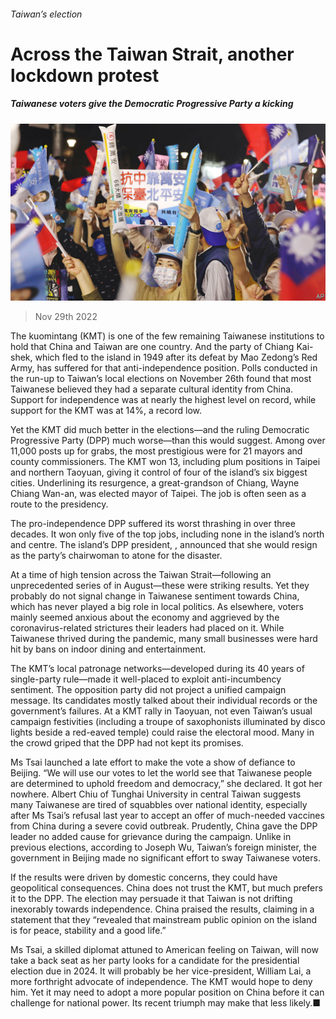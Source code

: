 ###### Taiwan’s election

# Across the Taiwan Strait, another lockdown protest 

##### Taiwanese voters give the Democratic Progressive Party a kicking 

![image](images/20221203_ASP002.jpg) 

> Nov 29th 2022 

The kuomintang (KMT) is one of the few remaining Taiwanese institutions to hold that China and Taiwan are one country. And the party of Chiang Kai-shek, which fled to the island in 1949 after its defeat by Mao Zedong’s Red Army, has suffered for that anti-independence position. Polls conducted in the run-up to Taiwan’s local elections on November 26th found that most Taiwanese believed they had a separate cultural identity from China. Support for independence was at nearly the highest level on record, while support for the KMT was at 14%, a record low.

Yet the KMT did much better in the elections—and the ruling Democratic Progressive Party (DPP) much worse—than this would suggest. Among over 11,000 posts up for grabs, the most prestigious were for 21 mayors and county commissioners. The KMT won 13, including plum positions in Taipei and northern Taoyuan, giving it control of four of the island’s six biggest cities. Underlining its resurgence, a great-grandson of Chiang, Wayne Chiang Wan-an, was elected mayor of Taipei. The job is often seen as a route to the presidency.

The pro-independence DPP suffered its worst thrashing in over three decades. It won only five of the top jobs, including none in the island’s north and centre. The island’s DPP president, , announced that she would resign as the party’s chairwoman to atone for the disaster. 

At a time of high tension across the Taiwan Strait—following an unprecedented series of  in August—these were striking results. Yet they probably do not signal change in Taiwanese sentiment towards China, which has never played a big role in local politics. As elsewhere, voters mainly seemed anxious about the economy and aggrieved by the coronavirus-related strictures their leaders had placed on it. While Taiwanese  thrived during the pandemic, many small businesses were hard hit by bans on indoor dining and entertainment.

The KMT’s local patronage networks—developed during its 40 years of single-party rule—made it well-placed to exploit anti-incumbency sentiment. The opposition party did not project a unified campaign message. Its candidates mostly talked about their individual records or the government’s failures. At a KMT rally in Taoyuan, not even Taiwan’s usual campaign festivities (including a troupe of saxophonists illuminated by disco lights beside a red-eaved temple) could raise the electoral mood. Many in the crowd griped that the DPP had not kept its promises.

Ms Tsai launched a late effort to make the vote a show of defiance to Beijing. “We will use our votes to let the world see that Taiwanese people are determined to uphold freedom and democracy,” she declared. It got her nowhere. Albert Chiu of Tunghai University in central Taiwan suggests many Taiwanese are tired of squabbles over national identity, especially after Ms Tsai’s refusal last year to accept an offer of much-needed vaccines from China during a severe covid outbreak. Prudently, China gave the DPP leader no added cause for grievance during the campaign. Unlike in previous elections, according to Joseph Wu, Taiwan’s foreign minister, the government in Beijing made no significant effort to sway Taiwanese voters. 

If the results were driven by domestic concerns, they could have geopolitical consequences. China does not trust the KMT, but much prefers it to the DPP. The election may persuade it that Taiwan is not drifting inexorably towards independence. China praised the results, claiming in a statement that they “revealed that mainstream public opinion on the island is for peace, stability and a good life.”

Ms Tsai, a skilled diplomat attuned to American feeling on Taiwan, will now take a back seat as her party looks for a candidate for the presidential election due in 2024. It will probably be her vice-president, William Lai, a more forthright advocate of independence. The KMT would hope to deny him. Yet it may need to adopt a more popular position on China before it can challenge for national power. Its recent triumph may make that less likely.■

